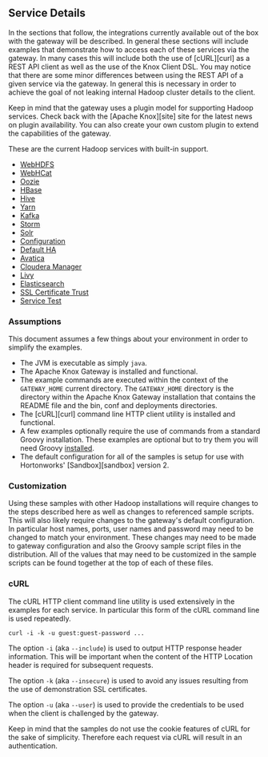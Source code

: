 <!---
   Licensed to the Apache Software Foundation (ASF) under one or more
   contributor license agreements.  See the NOTICE file distributed with
   this work for additional information regarding copyright ownership.
   The ASF licenses this file to You under the Apache License, Version 2.0
   (the "License"); you may not use this file except in compliance with
   the License.  You may obtain a copy of the License at

       https://www.apache.org/licenses/LICENSE-2.0

   Unless required by applicable law or agreed to in writing, software
   distributed under the License is distributed on an "AS IS" BASIS,
   WITHOUT WARRANTIES OR CONDITIONS OF ANY KIND, either express or implied.
   See the License for the specific language governing permissions and
   limitations under the License.
-->

## Service Details ##

In the sections that follow, the integrations currently available out of the box with the gateway will be described.
In general these sections will include examples that demonstrate how to access each of these services via the gateway.
In many cases this will include both the use of [cURL][curl] as a REST API client as well as the use of the Knox Client DSL.
You may notice that there are some minor differences between using the REST API of a given service via the gateway.
In general this is necessary in order to achieve the goal of not leaking internal Hadoop cluster details to the client.

Keep in mind that the gateway uses a plugin model for supporting Hadoop services.
Check back with the [Apache Knox][site] site for the latest news on plugin availability.
You can also create your own custom plugin to extend the capabilities of the gateway.

These are the current Hadoop services with built-in support.

* [WebHDFS](service_webhdfs.md)  
* [WebHCat](service_webhcat.md)  
* [Oozie](service_oozie.md)  
* [HBase](service_hbase.md)  
* [Hive](service_hive.md)  
* [Yarn](service_yarn.md)  
* [Kafka](service_kafka.md)  
* [Storm](service_storm.md)  
* [Solr](service_solr.md)  
* [Configuration](service_config.md)  
* [Default HA](service_default_ha.md)  
* [Avatica](service_avatica.md)  
* [Cloudera Manager](service_cloudera_manager.md)  
* [Livy](service_livy.md)  
* [Elasticsearch](service_elasticsearch.md)  
* [SSL Certificate Trust](service_ssl_certificate_trust.md)  
* [Service Test](service_service_test.md)

### Assumptions

This document assumes a few things about your environment in order to simplify the examples.

* The JVM is executable as simply `java`.
* The Apache Knox Gateway is installed and functional.
* The example commands are executed within the context of the `GATEWAY_HOME` current directory.
The `GATEWAY_HOME` directory is the directory within the Apache Knox Gateway installation that contains the README file and the bin, conf and deployments directories.
* The [cURL][curl] command line HTTP client utility is installed and functional.
* A few examples optionally require the use of commands from a standard Groovy installation.
These examples are optional but to try them you will need Groovy [installed](http://groovy.codehaus.org/Installing+Groovy).
* The default configuration for all of the samples is setup for use with Hortonworks' [Sandbox][sandbox] version 2.

### Customization

Using these samples with other Hadoop installations will require changes to the steps described here as well as changes to referenced sample scripts.
This will also likely require changes to the gateway's default configuration.
In particular host names, ports, user names and password may need to be changed to match your environment.
These changes may need to be made to gateway configuration and also the Groovy sample script files in the distribution.
All of the values that may need to be customized in the sample scripts can be found together at the top of each of these files.

### cURL

The cURL HTTP client command line utility is used extensively in the examples for each service.
In particular this form of the cURL command line is used repeatedly.

    curl -i -k -u guest:guest-password ...

The option `-i` (aka `--include`) is used to output HTTP response header information.
This will be important when the content of the HTTP Location header is required for subsequent requests.

The option `-k` (aka `--insecure`) is used to avoid any issues resulting from the use of demonstration SSL certificates.

The option `-u` (aka `--user`) is used to provide the credentials to be used when the client is challenged by the gateway.

Keep in mind that the samples do not use the cookie features of cURL for the sake of simplicity.
Therefore each request via cURL will result in an authentication.

